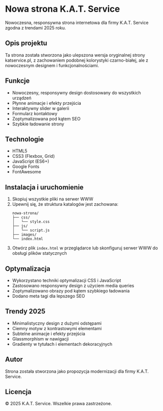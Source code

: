 # Nowa strona K.A.T. Service

Nowoczesna, responsywna strona internetowa dla firmy K.A.T. Service zgodna z trendami 2025 roku.

## Opis projektu

Ta strona została stworzona jako ulepszona wersja oryginalnej strony katservice.pl, z zachowaniem podobnej kolorystyki czarno-białej, ale z nowoczesnym designem i funkcjonalnościami.

## Funkcje

- Nowoczesny, responsywny design dostosowany do wszystkich urządzeń
- Płynne animacje i efekty przejścia
- Interaktywny slider w galerii
- Formularz kontaktowy
- Zoptymalizowana pod kątem SEO
- Szybkie ładowanie strony

## Technologie

- HTML5
- CSS3 (Flexbox, Grid)
- JavaScript (ES6+)
- Google Fonts
- FontAwesome

## Instalacja i uruchomienie

1. Skopiuj wszystkie pliki na serwer WWW
2. Upewnij się, że struktura katalogów jest zachowana:
   ```
   nowa-strona/
   ├── css/
   │   └── style.css
   ├── js/
   │   └── script.js
   ├── images/
   └── index.html
   ```
3. Otwórz plik `index.html` w przeglądarce lub skonfiguruj serwer WWW do obsługi plików statycznych

## Optymalizacja

- Wykorzystano techniki optymalizacji CSS i JavaScript
- Zastosowano responsywny design z użyciem media queries
- Zoptymalizowano obrazy pod kątem szybkiego ładowania
- Dodano meta tagi dla lepszego SEO

## Trendy 2025

- Minimalistyczny design z dużymi odstępami
- Ciemny motyw z kontrastowymi elementami
- Subtelne animacje i efekty przejścia
- Glassmorphism w nawigacji
- Gradienty w tytułach i elementach dekoracyjnych

## Autor

Strona została stworzona jako propozycja modernizacji dla firmy K.A.T. Service.

## Licencja

&copy; 2025 K.A.T. Service. Wszelkie prawa zastrzeżone.